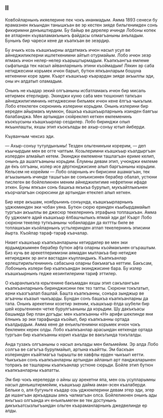 ## II

Ковбойларнынъ икяелерине пек чокъ инанмадым.
Амма 1893 сенеси бу ярамазнен якъындан танышкъан ве эр кестен зияде бильгенимден сонъ фикиримни денъиштирдим.
Бу байыр ве дерелер ичинде Лобоны копек ве атларнен къуваламакънынъ файдасы олмагъаныны анъладым.
Бунынъ бир чареси кене де къапкъан ве зеэрдир.

Бу ачыкъ козь къашкъырны алдатмакъ ичюн насыл усул ве айнеджиликлерни ишлеткенимни айтып отурмайым.
Лобо ичюн зеэр япмакъ ичюн нелер-нелер къарыштырмадым.
Къапкъангъа емлеме сыфатында тек насыл айванларнынъ этини къоймадым!
Лякин эр саба нетиджесини корьмек ичюн барып, бутюн япкъанларым бошуна кеткенини коре эдим.
Къарт къашкъыр къарардан зияде акъыллы эди, оны ич алдатып оламадым.

Онынъ не къадар зекий олгъаныны исбатламакъ ичюн бир мисаль кетирмек етерлидир.
Экинджи куню саба мен тюшюнип тапкъан айнеджилигимнинъ нетиджесини бильмек ичюн кене ёлгъа чыкътым.
Лобо етеклеген сюрюнинъ излерини корьдим.
Онынъ излерини бир кереден айырмакъ мумкюн, башкъа къашкъырларнынъ изинден баягъы балабанджа.
Мен артымдан сюйреклеп кеткен емлеменинъ къокъусыны къашкъырлар сездилер.
Лобо биринджи олып якъынлашты, яхшы этип къокълады ве ахыр-сонъу ютып йиберди.

Къуванчым чексиз эди.

— Ахыр-сонъу тутулдынъмы!
Тезден ольгенинъни корерим, — деп къычырдым мен ве огге чаптым.
Козьлеримни къашкъыр къалдыргъан излерден алмайып кетем.
Экинджи емлемени ташлагъан ериме келип, онынъ да ашалгъаныны корьдим.
Ёлумны девам этип, учюнджи емлеме де ёкъ олгъаны, излер исе дёртюнджисине алып баргъаныны корьдим.
Кельсем не корейим — Лобо оларнынъ ич бирисини ашамагъан, тек агъызынынъ ичинде ташыгъан ве сонъкисинен берабер обалап, устюни пислеген ве бойлеликнен меним айнеджилигиме нефретини ифаде эткен.
Буны япкъан сонъ башкъа якъкъа бурулып, мукъайтлыкънен къорчалагъан сюрюсини де артындан етеклеп алып кеткен.

Бир кере акъшам, ноябрьнинъ сонъунда, къашкъырларнынъ уджюминден эки чобан уяна.
Бутюн сюрю еринден къыбырдамайып тургъан акъыллы ве джесюр текелернинъ этрафына топлашкъан.
Амма бу уджюмге адий къашкъыр ёлбашчылыкъ япмай эди де!
Къарт Лобо сюрюни текелер туткъаныны чобанлардан да яхттты биле ве топлашкъан къойларнынъ устьлеринден атлап текелернинъ эписини йырта.
Къойлар тараф-тараф къачалар.

Ниает къашкъыр къапкъанларыны кетирдилер ве мен эки ярдымджымнен берабер бутюн афта оларны къоймакънен огъраштым.
Биз кучь ве арекетлеримизни аямадан мытлакъа бир нетидже кетиреджек эр анги вастадан къулландыкъ.
Къапкъанлар ерлештирильгенининъ сабасына оларны бакъмагъа кеттим.
Бакъсам, Лобонынъ излери бир къапкъандан экинджисине бара.
Бу излер къашкъырнынъ гедже кезинтилерини тариф эттилер.

О къаранлыкъта юрьгенине бакъмадан яхшы этип сакълангъан къапкъанларнынъ биринджисини пек тез тапты.
Сюрюни токътатып, ерни къазгъалап башлай.
Башта къапкъанны, сонъра зынджыр ве агъачны къазып чыкъарды.
Бундан сонъ башкъа къапкъанларны да тапа.
Онынъ арекетини козетир экеним, къашкъыр ёлда шубели бир шей корьгенинен четке бурулгъаныны да корьдим.
Шу дакъкъасы башымда бир план догъды: мен къапкъанны «Н» арифи шеклинде яни ёлнынъ эр эки тарафында къойып, бир къапкъанны ортада къалдырдым.
Амма кене де енъильгенимни корьмек ичюн чокъ беклемек керек олды.
Лобо къапкъанлар арасындан кеткенде ортада тургъан бир къапкъанны корип къалды ве вакътында токъталды.

Анда тузакъ олгъаныны о насыл анълады мен бильмейим.
Эр алда Лобо солгъа ве сагъгъа бурулмайып, артына къайтты.
Эм баскъан излеринден къайтмагъа тырышты ве хавфлы ерден чыкъып кетти.
Чыкъкъан сонъ къапкъанларны артындан айланып арт панджаларынен топракъ ве ташларны къапкъанлар устюне сюрьди.
Бойле этип бутюн къапкъанларны къапатты.

Эм бир чокъ керелерде о айны шу арекетни япа, мен озь усулларымны насыл денъиштирмейим, къашкъыр дайма аман-эсен къалаберди.
Бельки о, аля бугуньге къадар озь уджюмлерини девам этер эди, эгер де ишангъан аркъадашы аякъ чалмагъан олса.
Бойлеликнен онынъ ады янъгъыз олгъанда ич енъильмеген ве тек достунынъ дикъкъатсызлыгъындан ольген къараманларнынъ джедвелинде ер алды.
